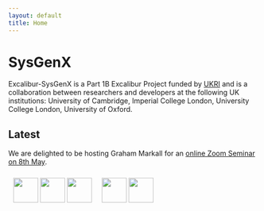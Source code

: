 ```yaml
---
layout: default
title: Home
---
```


# SysGenX

Excalibur-SysGenX is a Part 1B Excalibur Project funded by [UKRI](https://ukri.org)
and is a collaboration between researchers and developers at the
following UK institutions: University of Cambridge, Imperial College London,
University College London, University of Oxford.

## Latest

We are delighted to be hosting Graham Markall for an [online Zoom Seminar on 8th May](special_seminar).


<div>
<div style="float: left; padding: 10px ">
<img height=50 src="../public/University_College_London_logo.png">
<img height=50 src="../public/University_of_Oxford.png">
<img height=50 src="../public/EPSRC+logo.png">
</div>
<div style="float: left; padding: 10px">
<img height=50 src="../public/cambridge.jpg">
<img height=50 src="../public/Imperial_College.png">
</div>
</div>